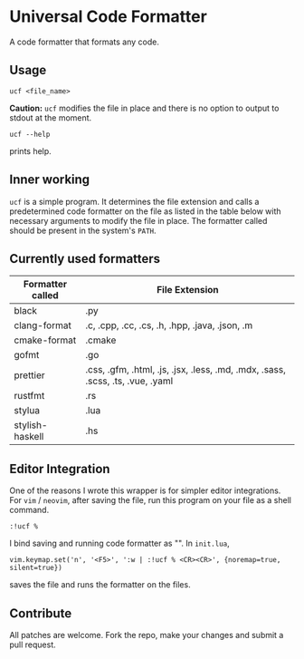 # Universal Code Formatter

A code formatter that formats any code. 

## Usage
```
ucf <file_name>
```
**Caution:** `ucf` modifies the file in place and there is no option to output to stdout at the moment.

```
ucf --help
```
prints help.

## Inner working
`ucf` is a simple program. It determines the file extension and calls a predetermined code formatter on the file as listed in the table below with necessary arguments to modify the file in place. The formatter called should be present in the system's `PATH`.

## Currently used formatters
| Formatter called   | File Extension                                                                               |
|--------------------|-----------------------------------------------------------------------------------------|
| black              | .py                                                                                  |
| clang-format       | .c, .cpp, .cc, .cs, .h, .hpp, .java, .json, .m
| cmake-format       | .cmake |                                                                               |
| gofmt              | .go                                                                                  |
| prettier           | .css, .gfm, .html, .js, .jsx, .less, .md, .mdx, .sass, .scss, .ts, .vue, .yaml |
| rustfmt            | .rs
| stylua	     | .lua   	|
| stylish-haskell    | .hs	|

## Editor Integration

One of the reasons I wrote this wrapper is for simpler editor integrations. 
For `vim` / `neovim`, after saving the file, run this program on your file as a shell command. 
```
:!ucf %
```
I bind saving and running code formatter as "<F5>". In `init.lua`,
```
vim.keymap.set('n', '<F5>', ':w | :!ucf % <CR><CR>', {noremap=true, silent=true})
```
saves the file and runs the formatter on the files. 

## Contribute
All patches are welcome. Fork the repo, make your changes and submit a pull request. 
